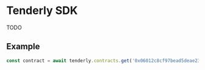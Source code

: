 # Tenderly SDK

TODO

## Example

```ts
const contract = await tenderly.contracts.get('0x06012c8cf97bead5deae237070f9587f8e7a266d');
```
